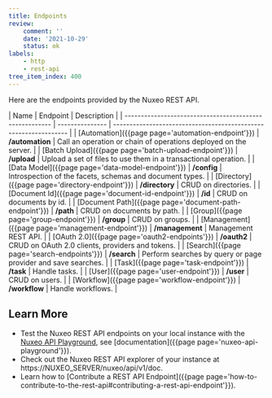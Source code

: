 ```yaml
---
title: Endpoints
review:
    comment: ''
    date: '2021-10-29'
    status: ok
labels:
    - http
    - rest-api
tree_item_index: 400
---
```


Here are the endpoints provided by the Nuxeo REST API.

| Name                                                    | Endpoint        | Description                                                      |
| ------------------------------------------------------- | --------------- | ---------------------------------------------------------------- |
| [Automation]({{page page='automation-endpoint'}})       | **/automation** | Call an operation or chain of operations deployed on the server. |
| [Batch Upload]({{page page='batch-upload-endpoint'}})   | **/upload**     | Upload a set of files to use them in a transactional operation.  |
| [Data Model]({{page page='data-model-endpoint'}})       | **/config**     | Introspection of the facets, schemas and document types.         |
| [Directory]({{page page='directory-endpoint'}})         | **/directory**  | CRUD on directories.                                             |
| [Document Id]({{page page='document-id-endpoint'}})     | **/id**         | CRUD on documents by id.                                         |
| [Document Path]({{page page='document-path-endpoint'}}) | **/path**       | CRUD on documents by path.                                       |
| [Group]({{page page='group-endpoint'}})                 | **/group**      | CRUD on groups.                                                  |
| [Management]({{page page='management-endpoint'}})       | **/management** | Management REST API.                                             |
| [OAuth 2.0]({{page page='oauth2-endpoints'}})           | **/oauth2**     | CRUD on OAuth 2.0 clients, providers and tokens.                 |
| [Search]({{page page='search-endpoints'}})              | **/search**     | Perform searches by query or page provider and save searches.    |
| [Task]({{page page='task-endpoint'}})                   | **/task**       | Handle tasks.                                                    |
| [User]({{page page='user-endpoint'}})                   | **/user**       | CRUD on users.                                                   |
| [Workflow]({{page page='workflow-endpoint'}})           | **/workflow**   | Handle workflows.                                                |

## Learn More

- Test the Nuxeo REST API endpoints on your local instance with the [Nuxeo API Playground](http://nuxeo.github.io/api-playground/), see [documentation]({{page page='nuxeo-api-playground'}}).
- Check out the Nuxeo REST API explorer of your instance at https://NUXEO_SERVER/nuxeo/api/v1/doc.
- Learn how to [Contribute a REST API Endpoint]({{page page='how-to-contribute-to-the-rest-api#contributing-a-rest-api-endpoint'}}).
